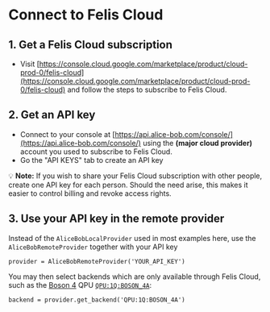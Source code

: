# Connect to Felis Cloud

## 1. Get a Felis Cloud subscription

- Visit [https://console.cloud.google.com/marketplace/product/cloud-prod-0/felis-cloud](https://console.cloud.google.com/marketplace/product/cloud-prod-0/felis-cloud) and follow the steps to subscribe to Felis Cloud.

## 2. Get an API key

- Connect to your console at [https://api.alice-bob.com/console/](https://api.alice-bob.com/console/) using the **(major cloud provider)** account you used to subscribe to Felis Cloud.
- Go the "API KEYS" tab to create an API key

💡 **Note:** If you wish to share your Felis Cloud subscription with other people, create one API key for each person. Should the need arise, this makes it easier to control billing and revoke access rights.

## 3. Use your API key in the remote provider

Instead of the `AliceBobLocalProvider` used in most examples here, use the `AliceBobRemoteProvider` together with your API key

```
provider = AliceBobRemoteProvider('YOUR_API_KEY')
```

You may then select backends which are only available through Felis Cloud, such as the [Boson 4](../reference/boson_4_chips.md) QPU [`QPU:1Q:BOSON_4A`](../backends/backends_list/boson_4a.md):

```
backend = provider.get_backend('QPU:1Q:BOSON_4A')
```